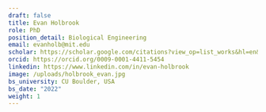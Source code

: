 ```yaml
---
draft: false
title: Evan Holbrook
role: PhD
position_detail: Biological Engineering
email: evanholb@mit.edu
scholar: https://scholar.google.com/citations?view_op=list_works&hl=en&user=28aIuUEAAAAJ
orcid: https://orcid.org/0009-0001-4411-5454
linkedin: https://www.linkedin.com/in/evan-holbrook
image: /uploads/holbrook_evan.jpg
bs_university: CU Boulder, USA
bs_date: "2022"
weight: 1
---
```

